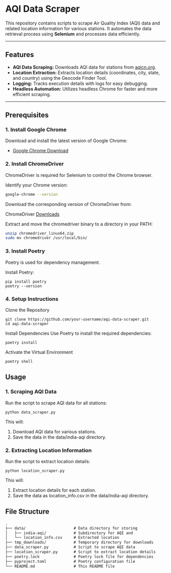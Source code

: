 # AQI Data Scraper

This repository contains scripts to scrape Air Quality Index (AQI) data and related location information for various stations. It automates the data retrieval process using **Selenium** and processes data efficiently.

---

## Features

- **AQI Data Scraping:** Downloads AQI data for stations from [aqicn.org](https://aqicn.org).
- **Location Extraction:** Extracts location details (coordinates, city, state, and country) using the Geocode Finder Tool.
- **Logging:** Tracks execution details with logs for easy debugging.
- **Headless Automation:** Utilizes headless Chrome for faster and more efficient scraping.

---

## Prerequisites

### 1. Install Google Chrome
Download and install the latest version of Google Chrome:
- [Google Chrome Download](https://www.google.com/chrome/)

### 2. Install ChromeDriver
ChromeDriver is required for Selenium to control the Chrome browser.

Identify your Chrome version:
```bash
google-chrome --version
```

Download the corresponding version of ChromeDriver from:

ChromeDriver [Downloads](https://sites.google.com/chromium.org/driver/downloads?authuser=0)

Extract and move the chromedriver binary to a directory in your PATH:
```bash
unzip chromedriver_linux64.zip
sudo mv chromedriver /usr/local/bin/
```

### 3. Install Poetry
Poetry is used for dependency management.

Install Poetry:
```
pip install poetry
poetry --version
```

### 4. Setup Instructions
Clone the Repository
```
git clone https://github.com/your-username/aqi-data-scraper.git
cd aqi-data-scraper
```

Install Dependencies Use Poetry to install the required dependencies:
```
poetry install
```

Activate the Virtual Environment
```
poetry shell
```

## Usage
### 1. Scraping AQI Data
Run the script to scrape AQI data for all stations:

```
python data_scraper.py
```
This will:
1. Download AQI data for various stations.
2. Save the data in the data/india-aqi directory.

### 2. Extracting Location Information
Run the script to extract location details:
```
python location_scraper.py
```

This will:
1. Extract location details for each station.
2. Save the data as location_info.csv in the data/india-aqi directory.

## File Structure
```txt
.
├── data/                     # Data directory for storing 
│   ├── india-aqi/            # Subdirectory for AQI and 
│   └── location_info.csv     # Extracted location 
├── tmp_downloads/            # Temporary directory for downloads
├── data_scraper.py           # Script to scrape AQI data
├── location_scraper.py       # Script to extract location details
├── poetry.lock               # Poetry lock file for dependencies
├── pyproject.toml            # Poetry configuration file
└── README.md                 # This README file
```

